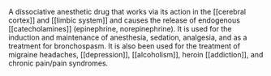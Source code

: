 A dissociative anesthetic drug that works via its action in the [[cerebral cortex]] and [[limbic system]] and causes the release of endogenous [[catecholamines]] (epinephrine, norepinephrine). It is used for the induction and maintenance of anesthesia, sedation, analgesia, and as a treatment for bronchospasm. It is also been used for the treatment of migraine headaches, [[depression]], [[alcoholism]], heroin [[addiction]], and chronic pain/pain syndromes.